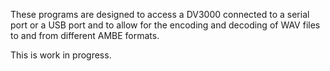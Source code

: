 These programs are designed to access a DV3000 connected to a serial port or a
USB port and to allow for the encoding and decoding of WAV files to and from
different AMBE formats.

This is work in progress.
